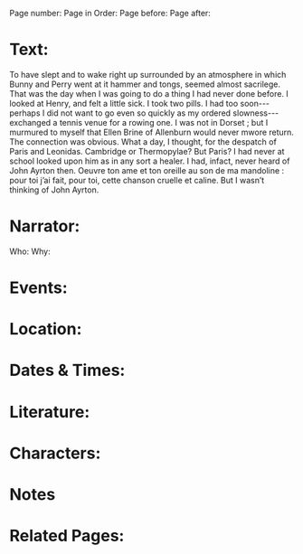 Page number:
Page in Order:
Page before:
Page after:

# Text:
To have slept and to wake right up surrounded by an atmosphere in which Bunny and Perry went at it hammer and tongs, seemed almost sacrilege. That was the day when I was going to do a thing I had never done before. I looked at Henry, and felt a little sick. I took two pills. I had too soon---perhaps I did not want to go even so quickly as my ordered slowness---exchanged a tennis venue for a rowing one. I was not in Dorset ; but I murmured to myself that Ellen Brine of Allenburn would never mwore return. The connection was obvious. What a day, I thought, for the despatch of Paris and Leonidas. Cambridge or Thermopylae? But Paris? I had never at school looked upon him as in any sort a healer. I had, infact, never heard of John Ayrton then. Oeuvre ton ame et ton oreille au son de ma mandoline : pour toi j’ai fait, pour toi, cette chanson cruelle et caline. But I wasn’t thinking of John Ayrton.



# Narrator:
Who:
Why:

# Events:

# Location:

# Dates & Times:

# Literature:

# Characters:

# Notes

# Related Pages:
